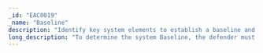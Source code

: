 ```yaml
---
_id: "EAC0019"
_name: "Baseline"
description: "Identify key system elements to establish a baseline and be prepared to reset a system to that baseline when necessary."
long_description: "To determine the system Baseline, the defender must identify software and configuration elements that are critical to a set of objectives. The defender must define the proper values and be prepared to reset a running system to its intended state. Reverting to a Baseline configuration can be essential when restoring an operational environment to a safe state or when looking to impose a cost on adversaries by preventing their activity.  For example, the defender can watch for an adversary to make changes in the environment and then revert the environment with the goal of either forcing the adversary to target elsewhere in the network or to display a new, possibly more advanced, TTP. The Baseline values will also be crucial post-operation when analyzing changes to the environment over time."
---
```

